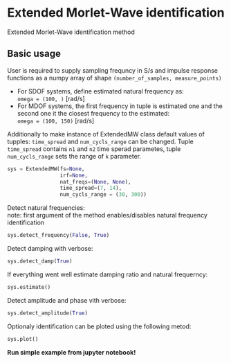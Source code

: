 # Extended Morlet-Wave identification

Extended Morlet-Wave identification method

<!-- #region -->
## Basic usage
User is required to supply sampling frequncy in S/s and impulse response functions as a numpy array of shape `(number_of_samples, measure_points)`

* For SDOF systems, define estimated natural frequency as:\
`omega = (100, )` [rad/s]
* For MDOF systems, the first frequency in tuple is estimated one and the second one it the closest frequency to the estimated:\
`omega = (100, 150)` [rad/s]


Additionally to make instance of ExtendedMW class default values of tupples: `time_spread` and `num_cycls_range` can be changed. Tuple `time_spread` contains `n1` and `n2` time sperad parametes, tuple `num_cycls_range` sets the range of `k` parameter.
<!-- #endregion -->

```python
sys = ExtendedMW(fs=None,
                 irf=None,
                 nat_freqs=(None, None),
                 time_spread=(7, 14),
                 num_cycls_range = (30, 300))
```

Detect natural frequencies:\
note: first argument of the method enables/disables natural frequency identification

```python
sys.detect_frequency(False, True)
```

Detect damping with verbose:

```python
sys.detect_damp(True)
```

If everything went well estimate damping ratio and natural frequerncy:

```python
sys.estimate()
```

Detect amplitude and phase vith verbose:

```python
sys.detect_amplitude(True)
```

Optionaly identification can be ploted using the following metod:

```python
sys.plot()
```

**Run simple example from jupyter notebook!**
